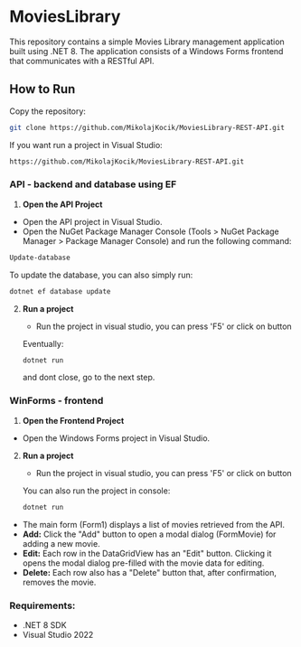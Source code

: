 # MoviesLibrary

This repository contains a simple Movies Library management application built using .NET 8. The application consists of a Windows Forms frontend that communicates with a RESTful API.

## How to Run

Copy the repository:
```bash
git clone https://github.com/MikolajKocik/MoviesLibrary-REST-API.git
```
If you want run a project in Visual Studio:
```bash
https://github.com/MikolajKocik/MoviesLibrary-REST-API.git
```

### API - backend and database using EF

1. **Open the API Project**
  - Open the API project in Visual Studio.
  - Open the NuGet Package Manager Console (Tools > NuGet Package Manager > Package Manager Console) and run the following command:
   ```bash
   Update-database
   ```   
To update the database, you can also simply run:
   ```bash
   dotnet ef database update
   ```
2. **Run a project**
   - Run the project in visual studio, you can press 'F5' or click on button
     
   Eventually:
   ```bash
   dotnet run
   ```
   and dont close, go to the next step.

### WinForms - frontend

1. **Open the Frontend Project**
  - Open the Windows Forms project in Visual Studio.
    
2. **Run a project**
    - Run the project in visual studio, you can press 'F5' or click on button
  
   You can also run the project in console:
   ```bash
   dotnet run
   ```
  - The main form (Form1) displays a list of movies retrieved from the API.
  - **Add:** Click the "Add" button to open a modal dialog (FormMovie) for adding a new movie.
  - **Edit:** Each row in the DataGridView has an "Edit" button. Clicking it opens the modal dialog pre-filled with the movie data for editing.
  - **Delete:** Each row also has a "Delete" button that, after confirmation, removes the movie.

### Requirements:
- .NET 8 SDK
- Visual Studio 2022 
